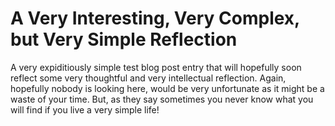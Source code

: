# A Very Interesting, Very Complex, but Very Simple Reflection

A very expiditiously simple test blog post entry that will hopefully soon reflect some very thoughtful and very intellectual reflection. Again, hopefully nobody is looking here, would be very unfortunate as it might be a waste of your time. But, as they say sometimes you never know what you will find if you live a very simple life!
